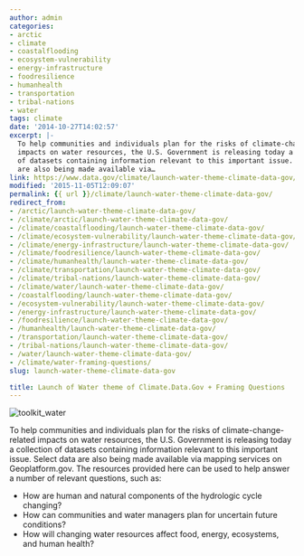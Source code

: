 ```yaml
---
author: admin
categories:
- arctic
- climate
- coastalflooding
- ecosystem-vulnerability
- energy-infrastructure
- foodresilience
- humanhealth
- transportation
- tribal-nations
- water
tags: climate
date: '2014-10-27T14:02:57'
excerpt: |-
  To help communities and individuals plan for the risks of climate-change-related
  impacts on water resources, the U.S. Government is releasing today a collection
  of datasets containing information relevant to this important issue. Select data
  are also being made available via…
link: https://www.data.gov/climate/launch-water-theme-climate-data-gov/
modified: '2015-11-05T12:09:07'
permalink: {{ url }}/climate/launch-water-theme-climate-data-gov/
redirect_from:
- /arctic/launch-water-theme-climate-data-gov/
- /climate/arctic/launch-water-theme-climate-data-gov/
- /climate/coastalflooding/launch-water-theme-climate-data-gov/
- /climate/ecosystem-vulnerability/launch-water-theme-climate-data-gov/
- /climate/energy-infrastructure/launch-water-theme-climate-data-gov/
- /climate/foodresilience/launch-water-theme-climate-data-gov/
- /climate/humanhealth/launch-water-theme-climate-data-gov/
- /climate/transportation/launch-water-theme-climate-data-gov/
- /climate/tribal-nations/launch-water-theme-climate-data-gov/
- /climate/water/launch-water-theme-climate-data-gov/
- /coastalflooding/launch-water-theme-climate-data-gov/
- /ecosystem-vulnerability/launch-water-theme-climate-data-gov/
- /energy-infrastructure/launch-water-theme-climate-data-gov/
- /foodresilience/launch-water-theme-climate-data-gov/
- /humanhealth/launch-water-theme-climate-data-gov/
- /transportation/launch-water-theme-climate-data-gov/
- /tribal-nations/launch-water-theme-climate-data-gov/
- /water/launch-water-theme-climate-data-gov/
- /climate/water-framing-questions/
slug: launch-water-theme-climate-data-gov

title: Launch of Water theme of Climate.Data.Gov + Framing Questions
---
```


![toolkit_water](https://s3-us-gov-west-1.amazonaws.com/cg-0817d6e3-93c4-4de8-8b32-da6919464e61/toolkit_water-1024x1024.png)

To help communities and individuals plan for the risks of climate-change-related impacts on water resources, the U.S. Government is releasing today a collection of datasets containing information relevant to this important issue. Select data are also being made available via mapping services on Geoplatform.gov. The resources provided here can be used to help answer a number of relevant questions, such as:

* How are human and natural components of the hydrologic cycle changing?
* How can communities and water managers plan for uncertain future conditions?
* How will changing water resources affect food, energy, ecosystems, and human health?
